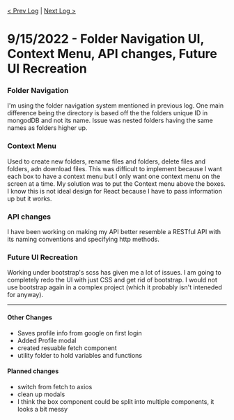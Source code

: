 [< Prev Log](9-02-2022.md) | [Next Log >](9-19-2022.md)
# 9/15/2022 - Folder Navigation UI, Context Menu, API changes, Future UI Recreation

### Folder Navigation  
I'm using the folder navigation system mentioned in previous log. One main difference being the directory is based off the the folders unique ID in mongodDB and not its name. 
Issue was nested folders having the same names as folders higher up. 

### Context Menu  
Used to create new folders, rename files and folders, delete files and folders, adn download files. This was difficult to implement because I want each box to have a context menu but I only want one context menu on the screen at a time.
My solution was to put the Context menu above the boxes. I know this is not ideal design for React because I have to pass information up but it works. 

### API changes  
I have been working on making my API better resemble a RESTful API with its naming conventions and specifying http methods.  

### Future UI Recreation  
Working under bootstrap's scss has given me a lot of issues. I am going to completely redo the UI with just CSS and get rid of bootstrap. 
I  would not use bootstrap again in a complex project (which it probably isn't inteneded for anyway).

-----

#### Other Changes  
- Saves profile info from google on first login  
- Added Profile modal  
- created resuable fetch component  
- utility folder to hold variables and functions  


#### Planned changes  
- switch from fetch to axios  
- clean up modals  
- I think the box component could be split into multiple components, it looks a bit messy
